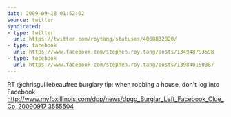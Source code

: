 ```yaml
---
date: 2009-09-18 01:52:02
source: twitter
syndicated:
- type: twitter
  url: https://twitter.com/roytang/statuses/4068832820/
- type: facebook
  url: https://www.facebook.com/stephen.roy.tang/posts/134948793598
- type: facebook
  url: https://www.facebook.com/stephen.roy.tang/posts/139840150387
---
```


RT @chrisguillebeaufree burglary tip: when robbing a house, don't log into Facebook http://www.myfoxillinois.com/dpp/news/dpgo_Burglar_Left_Facebook_Clue_Co_20090917_3555504